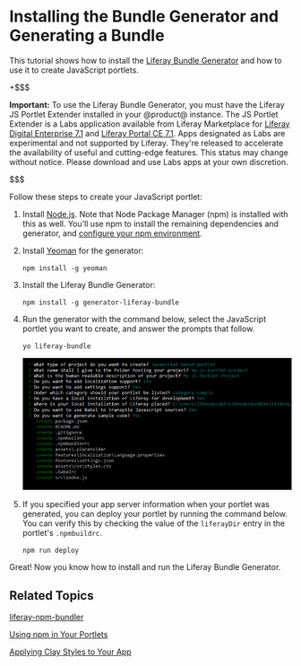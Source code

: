 # Installing the Bundle Generator and Generating a Bundle [](id=installing-the-bundle-generator-and-generating-a-bundle)

This tutorial shows how to install the 
[Liferay Bundle Generator](https://www.npmjs.com/package/generator-liferay-bundle) 
and how to use it to create JavaScript portlets. 

+$$$

**Important:** To use the Liferay Bundle Generator, you must have the Liferay JS 
Portlet Extender installed in your @product@ instance. The JS Portlet Extender 
is a Labs application available from Liferay Marketplace for 
[Liferay Digital Enterprise 7.1](https://web.liferay.com/marketplace/-/mp/application/115543020) 
and 
[Liferay Portal CE 7.1](https://web.liferay.com/marketplace/-/mp/application/115542926). 
Apps designated as Labs are experimental and not supported by Liferay. They're 
released to accelerate the availability of useful and cutting-edge features. 
This status may change without notice. Please download and use Labs apps at your 
own discretion. 

$$$

Follow these steps to create your JavaScript portlet:

1.  Install 
    [Node.js](http://nodejs.org/). 
    Note that Node Package Manager (npm) is installed with this as well. You’ll 
    use npm to install the remaining dependencies and generator, and 
    [configure your npm environment](/develop/reference/-/knowledge_base/7-1/setting-up-your-npm-environment).

2.  Install [Yeoman](http://yeoman.io/) for the generator:

        npm install -g yeoman

3.  Install the Liferay Bundle Generator:

        npm install -g generator-liferay-bundle

4.  Run the generator with the command below, select the JavaScript portlet you 
    want to create, and answer the prompts that follow.

        yo liferay-bundle

    ![Figure 1: The liferay-bundle generator prompts you for portlet options.](../../../images/liferay-bundle-generator-prompts.png)

5.  If you specified your app server information when your portlet was 
    generated, you can deploy your portlet by running the command below. You can 
    verify this by checking the value of the `liferayDir` entry in the portlet's 
    `.npmbuildrc`.

        npm run deploy

Great! Now you know how to install and run the Liferay Bundle Generator. 

## Related Topics [](id=related-topics)

[liferay-npm-bundler](/develop/reference/-/knowledge_base/7-1/liferay-npm-bundler)

[Using npm in Your Portlets](/develop/tutorials/-/knowledge_base/7-1/using-npm-in-your-portlets)

[Applying Clay Styles to Your App](/develop/tutorials/-/knowledge_base/7-1/applying-clay-styles-to-your-app)
